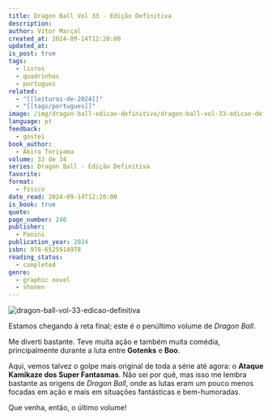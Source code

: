 ```yaml
---
title: Dragon Ball Vol 33 - Edição Definitiva
description: 
author: Vítor Marçal
created_at: 2024-09-14T12:20:00
updated_at: 
is_post: true
tags:
  - livros
  - quadrinhos
  - portugues
related:
  - "[[leituras-de-2024]]"
  - "[[tags/portugues]]"
image: /img/dragon-ball-edicao-definitiva/dragon-ball-vol-33-edicao-definitiva.jpg
language: pt
feedback:
  - gostei
book_author:
  - Akira Toriyama
volume: 33 de 34
series: Dragon Ball - Edição Definitiva
favorite: 
format:
  - físico
date_read: 2024-09-14T12:20:00
is_book: true
quote: 
page_number: 240
publisher:
  - Panini
publication_year: 2024
isbn: 978-6525914978
reading_status:
  - completed
genre:
  - graphic novel
  - shonen
---
```


![dragon-ball-vol-33-edicao-definitiva](img/dragon-ball-edicao-definitiva/dragon-ball-vol-33-edicao-definitiva.jpg)

Estamos chegando à reta final; este é o penúltimo volume de _Dragon Ball_.

Me diverti bastante. Teve muita ação e também muita comédia, principalmente durante a luta entre **Gotenks** e **Boo**.

Aqui, vemos talvez o golpe mais original de toda a série até agora: o **Ataque Kamikaze dos Super Fantasmas**. Não sei por quê, mas isso me lembra bastante as origens de _Dragon Ball_, onde as lutas eram um pouco menos focadas em ação e mais em situações fantásticas e bem-humoradas.

Que venha, então, o último volume!